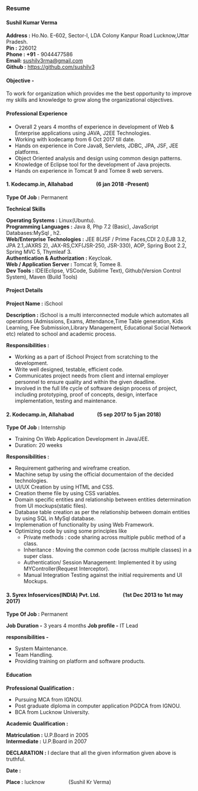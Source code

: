 
### Resume

#### Sushil Kumar Verma
**Address :**  Ho.No. E-602,         Sector-I, LDA Colony Kanpur Road Lucknow,Uttar Pradesh.       
**Pin :** 226012                                
**Phone : +91** - 9044477586
</br>
**Email:** sushilv3rma@gmail.com 
</br>
**Github :** https://github.com/sushilv3

#### Objective -

To work for organization which provides me the best opportunity to improve my skills and knowledge to grow along the organizational objectives.

#### Professional Experience

* Overall 2 years 4 months of experience in development of Web & Enterprise applications using JAVA, J2EE Technologies.
* Working with kodecamp from 6 Oct 2017 till date.
* Hands on experience in Core Java8, Servlets, JDBC, JPA, JSF, JEE platforms.
* Object Oriented analysis and design using common design patterns.
* Knowledge of Eclipse tool for the development of Java projects.
* Hands on experience in Tomcat 9 and Tomee 8 web servers.

#### 1. Kodecamp.in, Allahabad &emsp;&emsp;&emsp;&emsp; (6 jan 2018 -Present) 

**Type Of Job :**  Permanent

**Technical Skills** 
      
**Operating Systems :** Linux(Ubuntu).</br>
**Programming Languages :** Java 8, Php 7.2 (Basic), JavaScript
Databases:MySql , h2.
</br>
**Web/Enterprise Technologies :** JEE 8(JSF / Prime Faces,CDI 2.0,EJB 3.2, JPA 2.1,JAXRS 2),  JAX-RS,CXF(JSR-250, JSR-330), AOP, Spring Boot 2.2, Spring MVC 5, Thymleaf 3.
</br>
**Authentication & Authorization :** Keycloak.
</br>
**Web / Application Server :** Tomcat 9, Tomee 8.
</br>
**Dev Tools :** IDE(Eclipse, VSCode, Sublime Text), Github(Version Control System), Maven (Build Tools)

#### Project Details</p>

**Project Name :** iSchool

**Description :** 
iSchool is a multi interconnected module which automates all operations (Admissions, Exams, Attendance,Time Table generation, Kids Learning, Fee Submission,Library Management, Educational Social Network etc) related to school and academic process.

**Responsibilities :** 

* Working as a part of iSchool Project from scratching to the development.
* Write well designed, testable, efficient code.
* Communicates project needs from client and internal employer personnel to ensure quality and within the given deadline.
* Involved in the full life cycle of software design process of project, including prototyping, proof of concepts, design, interface implementation, testing and maintenance.

#### 2. Kodecamp.in, Allahabad &emsp;&emsp;&emsp;&emsp; (5 sep 2017 to 5 jan 2018)  

**Type Of Job :**  Internship
* Training On Web Application Development in Java/JEE.
* Duration: 20 weeks

**Responsibilities :** 

* Requirement gathering and wireframe creation.
* Machine setup by using the official documentaion of the decided technologies.
* UI/UX Creation by using HTML and CSS.
* Creation theme file by using CSS variables.
* Domain specific entities and relationship between entities determination from UI mockups(static files).
* Database table creation as per the relationship between domain entities by using SQL in MySql database.
* Implemenation of functionality by using Web Framework.
* Optimizing code by using some principles like 
  * Private methods : code sharing across multiple public method of a class.
  * Inheritance : Moving the common code (across multiple classes) in a super class.
  * Authentication/ Session Management: Implemented it by using MYController(Request Interceptor).
  * Manual Integration Testing against the initial requirements and UI Mockups.

#### 3. Syrex  Infoservices(INDIA) Pvt. Ltd. &emsp;&emsp;&emsp;&emsp; (1st Dec 2013 to 1st may 2017)

**Type Of Job :** Permanent

**Job Duration -**  3 years 4 months
**Job profile -**  IT Lead

**responsibilities -** 
      
* System Maintenance.
* Team Handling.
* Providing training on platform and software products.

#### Education

**Professional Qualification :**
* Pursuing MCA from IGNOU.
* Post graduate diploma in  computer application PGDCA from   IGNOU.
* BCA from Lucknow University.

**Academic Qualification :**

**Matriculation :** U.P.Board in 2005         
**Intermediate :** U.P.Board in 2007

**DECLARATION :**  I declare that all the given information given above is truthful. 

**Date :**

**Place :** lucknow   &emsp;&emsp;&emsp;&emsp;                                                          (Sushil Kr Verma)